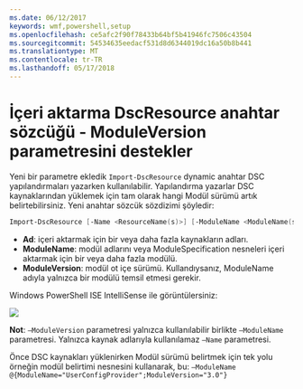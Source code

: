 ```yaml
---
ms.date: 06/12/2017
keywords: wmf,powershell,setup
ms.openlocfilehash: ce5afc2f90f78433b64bf5b41946fc7506c43504
ms.sourcegitcommit: 54534635eedacf531d8d6344019dc16a50b8b441
ms.translationtype: MT
ms.contentlocale: tr-TR
ms.lasthandoff: 05/17/2018
---
```

# <a name="import-dscresource-keyword-supports--moduleversion-parameter"></a>İçeri aktarma DscResource anahtar sözcüğü - ModuleVersion parametresini destekler

Yeni bir parametre ekledik `Import-DscResource` dynamic anahtar DSC yapılandırmaları yazarken kullanılabilir. Yapılandırma yazarlar DSC kaynaklarından yüklemek için tam olarak hangi Modül sürümü artık belirtebilirsiniz. Yeni anahtar sözcük sözdizimi şöyledir:

```powershell
Import-DscResource [-Name <ResourceName(s)>] [-ModuleName <ModuleName(s)>] [-ModuleVersion <ModuleVersion>]
```

* **Ad**: içeri aktarmak için bir veya daha fazla kaynakların adları.
* **ModuleName**: modül adlarını veya ModuleSpecification nesneleri içeri aktarmak için bir veya daha fazla modülü.
* **ModuleVersion**: modül ot içe sürümü. Kullandıysanız, ModuleName adıyla yalnızca bir modülü temsil etmesi gerekir.

Windows PowerShell ISE IntelliSense ile görüntülersiniz:

![](../images/Import-DscResource-Modversion.jpg)

**Not**: `–ModuleVersion` parametresi yalnızca kullanılabilir birlikte `–ModuleName` parametresi. Yalnızca kaynak adlarıyla kullanılamaz `–Name` parametresi.

Önce DSC kaynakları yüklenirken Modül sürümü belirtmek için tek yolu örneğin modül belirtimi nesnesini kullanarak, bu: `–ModuleName @{ModuleName="UserConfigProvider";ModuleVersion="3.0"}`
